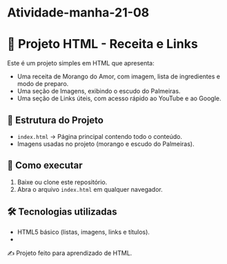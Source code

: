 # Atividade-manha-21-08
# 🍓 Projeto HTML - Receita e Links

Este é um projeto simples em HTML que apresenta:

- Uma receita de Morango do Amor, com imagem, lista de ingredientes e modo de preparo.  
- Uma seção de Imagens, exibindo o escudo do Palmeiras.  
- Uma seção de Links úteis, com acesso rápido ao YouTube e ao Google.  

## 📂 Estrutura do Projeto
- `index.html` → Página principal contendo todo o conteúdo.  
- Imagens usadas no projeto (morango e escudo do Palmeiras).  

## 🚀 Como executar
1. Baixe ou clone este repositório.  
2. Abra o arquivo `index.html` em qualquer navegador.  

## 🛠 Tecnologias utilizadas
- HTML5 básico (listas, imagens, links e títulos).
- 
✍️ Projeto feito para aprendizado de HTML.
